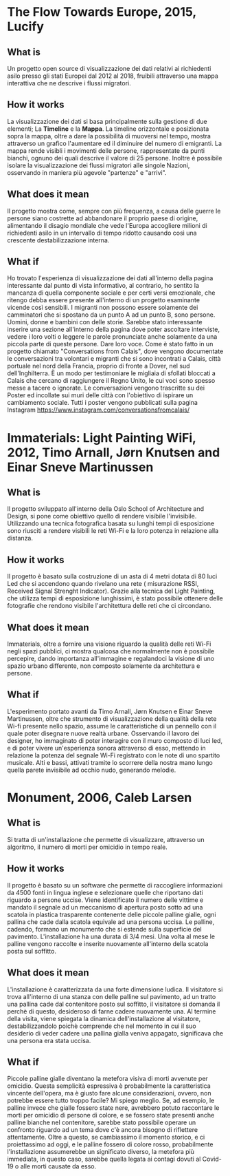 

# The Flow Towards Europe, 2015, Lucify

## What is

Un progetto open source di visualizzazione dei dati relativi ai richiedenti asilo presso gli stati Europei dal 2012 al 2018, fruibili attraverso una mappa interattiva che ne descrive i flussi migratori.

## How it works

La visualizzazione dei dati si basa principalmente sulla gestione di due elementi; La **Timeline** e la **Mappa**.
La timeline orizzontale e posizionata sopra la mappa, oltre a dare la possibilità di muoversi nel tempo, mostra attraverso un grafico l'aumentare ed il diminuire del numero di emigranti.
La mappa rende visibli i movimenti delle persone, rappresentate da punti bianchi, ognuno dei quali descrive il valore di 25 persone. Inoltre è possibile isolare la visualizzazione dei flussi migratori alle singole Nazioni, osservando in maniera più agevole "partenze" e "arrivi".

## What does it mean

Il progetto mostra come, sempre con più frequenza, a causa delle guerre le persone siano costrette ad abbandonare il proprio paese di origine, alimentando il disagio mondiale che vede l'Europa accogliere milioni di richiedenti asilo in un intervallo di tempo ridotto causando così una crescente destabilizzazione interna.

## What if
Ho trovato l'esperienza di visualizzazione dei dati all'interno della pagina interessante dal punto di vista informativo, al contrario, ho sentito la mancanza di quella componente sociale e per certi versi emozionale, che ritengo debba essere presente all'interno di un progetto esaminante vicende così sensibili. I migranti non possono essere solamente dei camminatori che si spostano da un punto A ad un punto B, sono persone. Uomini, donne e bambini con delle storie. Sarebbe stato interessante inserire una sezione all'interno della pagina dove poter ascoltare interviste, vedere i loro volti o leggere le parole pronunciate anche solamente da una piccola parte di queste persone. Dare loro voce. Come è stato fatto in un progetto chiamato "Conversations from Calais", dove vengono documentate le conversazioni tra  volontari e migranti che si sono incontrati a Calais, città portuale nel nord della Francia, proprio di fronte a Dover, nel sud dell'Inghilterra. È un modo per testimoniare le migliaia di sfollati bloccati a Calais  che cercano di raggiungere il Regno Unito, le cui voci sono spesso messe a tacere o ignorate. Le conversazioni vengono trascritte su dei Poster ed incollate sui muri delle città con l'obiettivo di ispirare un cambiamento sociale. Tutti i poster vengono pubblicati sulla pagina Instagram https://www.instagram.com/conversationsfromcalais/

# Immaterials: Light Painting WiFi, 2012, Timo Arnall, Jørn Knutsen and Einar Sneve Martinussen

## What is

Il progetto sviluppato all'interno della Oslo School of Architecture and Design, si pone come obiettivo quello di rendere visibile l'invisibile. Utilizzando una tecnica fotografica basata su lunghi tempi di esposizione sono riusciti a rendere visibili le reti Wi-Fi e la loro potenza in relazione alla distanza.

## How it works

Il progetto è basato sulla costruzione di un asta di 4 metri dotata di 80 luci Led che si accendono quando rivelano una rete ( misurazione RSSI, Received Signal Strenght Indicator).  Grazie alla tecnica del Light Painting, che utilizza tempi di esposizione lunghissimi, è stato possibile ottenere delle fotografie che rendono visibile l'architettura delle reti che ci circondano.

## What does it mean

Immaterials, oltre a fornire una visione riguardo la qualità delle reti Wi-Fi negli spazi pubblici, ci mostra qualcosa che normalmente non è possibile percepire, dando importanza all'immagine e regalandoci la visione di uno spazio urbano differente, non composto solamente da architettura e persone.

## What if
L'esperimento portato avanti da Timo Arnall, Jørn Knutsen e Einar Sneve Martinussen, oltre che strumento di visualizzazione della qualità della rete Wi-fi presente nello spazio, assume le caratteristiche di un pennello con il quale poter disegnare nuove realtà urbane. Osservando il lavoro dei designer, ho immaginato di poter interagire con il muro composto di luci led, e di poter vivere un'esperienza sonora attraverso di esso, mettendo in relazione la potenza del segnale Wi-Fi registrato con le note di uno spartito musicale. Alti e bassi, attivati tramite lo scorrere della nostra mano lungo quella parete invisibile ad occhio nudo, generando melodie.

# Monument, 2006, Caleb Larsen 

## What is

Si tratta di un'installazione che permette di visualizzare, attraverso un algoritmo, il numero di morti per omicidio in tempo reale.

## How it works

Il progetto è basato su un software che permette di raccogliere informazioni da 4500 fonti in lingua inglese e selezionare quelle che riportano dati riguardo a persone uccise. Viene identificato il numero delle vittime e mandato il segnale ad un meccanismo di apertura posto sotto ad una scatola in plastica trasparente contenente delle piccole palline gialle, ogni pallina che cade dalla scatola equivale ad una persona uccisa. Le palline, cadendo, formano un monumento che si estende sulla superficie del pavimento. L'installazione ha una durata di 3/4 mesi. Una volta al mese le palline vengono raccolte e inserite nuovamente all'interno della scatola posta sul soffitto.

## What does it mean

L'installazione è caratterizzata da una forte dimensione ludica. Il visitatore si trova all'interno di una stanza con delle palline sul pavimento, ad un tratto una pallina cade dal contenitore posto sul soffitto, il visitatore si domanda il perchè di questo, desideroso di farne cadere nuovamente una. Al termine della visita, viene spiegata la dinamica dell'installazione al visitatore, destabilizzandolo poichè comprende che nel momento in cui il suo desiderio di veder cadere una pallina gialla veniva appagato, significava che una persona era stata uccisa.

## What if
Piccole palline gialle diventano la metefora visiva di morti avvenute per omicidio. Questa semplicità espressiva è probabilmente la caratteristica vincente dell'opera, ma è giusto fare alcune considerazioni, ovvero, non potrebbe essere tutto troppo facile? Mi spiego meglio. Se, ad esempio, le palline invece che gialle fossero state nere, avrebbero potuto raccontare le morti per omicidio di persone di colore, e se fossero state presenti anche palline bianche nel contenitore,  sarebbe stato possibile operare un confronto riguardo ad un tema dove c'è ancora bisogno di riflettere attentamente. Oltre a questo, se cambiassimo il momento storico, e ci proiettassimo ad oggi, e le palline fossero di colore rosso, probabilmente l'installazione assumerebbe un significato diverso, la metefora più immediata, in questo caso, sarebbe quella legata ai contagi dovuti al Covid-19 o alle morti causate da esso. 
